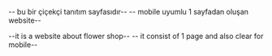 -- bu bir çiçekçi tanıtım sayfasıdır--
-- mobile uyumlu 1 sayfadan oluşan website--

--it is a website about flower shop--
-- it consist of 1 page and also clear for mobile--